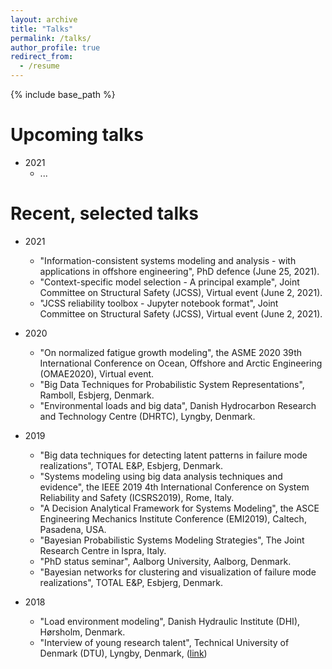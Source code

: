 ```yaml
---
layout: archive
title: "Talks"
permalink: /talks/
author_profile: true
redirect_from:
  - /resume
---
```


{% include base_path %}

Upcoming talks
====
* 2021
	* ...

Recent, selected talks
====
* 2021
	* "Information-consistent systems modeling and analysis - with applications in offshore engineering", PhD defence (June 25, 2021).
	* "Context-specific model selection - A principal example", Joint Committee on Structural Safety (JCSS), Virtual event (June 2, 2021).
	* "JCSS reliability toolbox - Jupyter notebook format", Joint Committee on Structural Safety (JCSS), Virtual event (June 2, 2021).

* 2020
	* "On normalized fatigue growth modeling", the ASME 2020 39th International Conference on Ocean, Offshore and Arctic Engineering (OMAE2020), Virtual event.
	* "Big Data Techniques for Probabilistic System Representations", Ramboll, Esbjerg, Denmark.
	* "Environmental loads and big data", Danish Hydrocarbon Research and Technology Centre (DHRTC), Lyngby, Denmark.

* 2019
	* "Big data techniques for detecting latent patterns in failure mode realizations", TOTAL E&P, Esbjerg, Denmark.
	* "Systems modeling using big data analysis techniques and evidence", the IEEE 2019 4th International Conference on System Reliability and Safety (ICSRS2019), Rome, Italy.
	* "A Decision Analytical Framework for Systems Modeling", the ASCE Engineering Mechanics Institute Conference (EMI2019), Caltech, Pasadena, USA.
	* "Bayesian Probabilistic Systems Modeling Strategies", The Joint Research Centre in Ispra, Italy.
	* "PhD status seminar", Aalborg University, Aalborg, Denmark.
	* "Bayesian networks for clustering and visualization of failure mode realizations", TOTAL E&P, Esbjerg, Denmark.
* 2018
	* "Load environment modeling", Danish Hydraulic Institute (DHI), Hørsholm, Denmark. 
	* "Interview of young research talent", Technical University of Denmark (DTU), Lyngby, Denmark, ([link](https://www.oilgas.dtu.dk/english/research/work-programmes-and-research/ctr-3/sebastian-toelboell-glavind))
